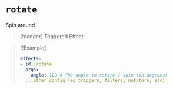 # `rotate`

Spin around

> [!danger] Triggered Effect

> [!Example]
> ```yaml
> effects:
> - id: rotate
>   args:
>     angle: 180 # The angle to rotate / spin (in degrees)
>   ...other config (eg triggers, filters, mutators, etc)
> ```
